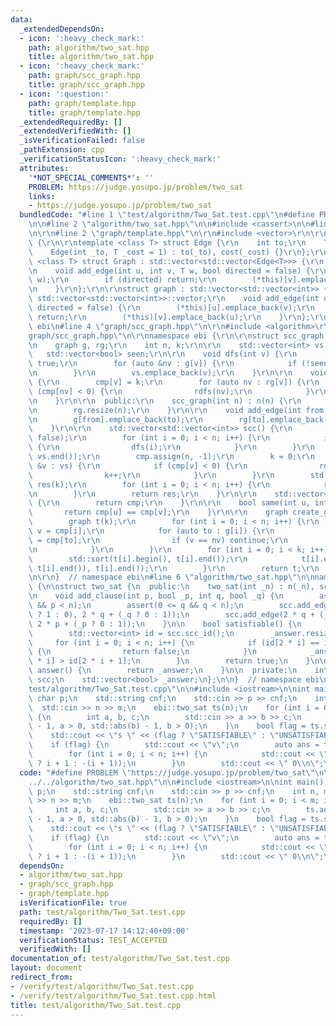 ```yaml
---
data:
  _extendedDependsOn:
  - icon: ':heavy_check_mark:'
    path: algorithm/two_sat.hpp
    title: algorithm/two_sat.hpp
  - icon: ':heavy_check_mark:'
    path: graph/scc_graph.hpp
    title: graph/scc_graph.hpp
  - icon: ':question:'
    path: graph/template.hpp
    title: graph/template.hpp
  _extendedRequiredBy: []
  _extendedVerifiedWith: []
  _isVerificationFailed: false
  _pathExtension: cpp
  _verificationStatusIcon: ':heavy_check_mark:'
  attributes:
    '*NOT_SPECIAL_COMMENTS*': ''
    PROBLEM: https://judge.yosupo.jp/problem/two_sat
    links:
    - https://judge.yosupo.jp/problem/two_sat
  bundledCode: "#line 1 \"test/algorithm/Two_Sat.test.cpp\"\n#define PROBLEM \"https://judge.yosupo.jp/problem/two_sat\"\
    \n\n#line 2 \"algorithm/two_sat.hpp\"\n\n#include <cassert>\n\n#line 2 \"graph/scc_graph.hpp\"\
    \n\r\n#line 2 \"graph/template.hpp\"\n\r\n#include <vector>\r\n\r\nnamespace ebi\
    \ {\r\n\r\ntemplate <class T> struct Edge {\r\n    int to;\r\n    T cost;\r\n\
    \    Edge(int _to, T _cost = 1) : to(_to), cost(_cost) {}\r\n};\r\n\r\ntemplate\
    \ <class T> struct Graph : std::vector<std::vector<Edge<T>>> {\r\n    using std::vector<std::vector<Edge<T>>>::vector;\r\
    \n    void add_edge(int u, int v, T w, bool directed = false) {\r\n        (*this)[u].emplace_back(v,\
    \ w);\r\n        if (directed) return;\r\n        (*this)[v].emplace_back(u, w);\r\
    \n    }\r\n};\r\n\r\nstruct graph : std::vector<std::vector<int>> {\r\n    using\
    \ std::vector<std::vector<int>>::vector;\r\n    void add_edge(int u, int v, bool\
    \ directed = false) {\r\n        (*this)[u].emplace_back(v);\r\n        if (directed)\
    \ return;\r\n        (*this)[v].emplace_back(u);\r\n    }\r\n};\r\n\r\n}  // namespace\
    \ ebi\n#line 4 \"graph/scc_graph.hpp\"\n\r\n#include <algorithm>\r\n#line 7 \"\
    graph/scc_graph.hpp\"\n\r\nnamespace ebi {\r\n\r\nstruct scc_graph {\r\n  private:\r\
    \n    graph g, rg;\r\n    int n, k;\r\n\r\n    std::vector<int> vs, cmp;\r\n \
    \   std::vector<bool> seen;\r\n\r\n    void dfs(int v) {\r\n        seen[v] =\
    \ true;\r\n        for (auto &nv : g[v]) {\r\n            if (!seen[nv]) dfs(nv);\r\
    \n        }\r\n        vs.emplace_back(v);\r\n    }\r\n\r\n    void rdfs(int v)\
    \ {\r\n        cmp[v] = k;\r\n        for (auto nv : rg[v]) {\r\n            if\
    \ (cmp[nv] < 0) {\r\n                rdfs(nv);\r\n            }\r\n        }\r\
    \n    }\r\n\r\n  public:\r\n    scc_graph(int n) : n(n) {\r\n        g.resize(n);\r\
    \n        rg.resize(n);\r\n    }\r\n\r\n    void add_edge(int from, int to) {\r\
    \n        g[from].emplace_back(to);\r\n        rg[to].emplace_back(from);\r\n\
    \    }\r\n\r\n    std::vector<std::vector<int>> scc() {\r\n        seen.assign(n,\
    \ false);\r\n        for (int i = 0; i < n; i++) {\r\n            if (!seen[i])\
    \ {\r\n                dfs(i);\r\n            }\r\n        }\r\n        std::reverse(vs.begin(),\
    \ vs.end());\r\n        cmp.assign(n, -1);\r\n        k = 0;\r\n        for (auto\
    \ &v : vs) {\r\n            if (cmp[v] < 0) {\r\n                rdfs(v);\r\n\
    \                k++;\r\n            }\r\n        }\r\n        std::vector<std::vector<int>>\
    \ res(k);\r\n        for (int i = 0; i < n; i++) {\r\n            res[cmp[i]].emplace_back(i);\r\
    \n        }\r\n        return res;\r\n    }\r\n\r\n    std::vector<int> scc_id()\
    \ {\r\n        return cmp;\r\n    }\r\n\r\n    bool same(int u, int v) {\r\n \
    \       return cmp[u] == cmp[v];\r\n    }\r\n\r\n    graph create_graph() {\r\n\
    \        graph t(k);\r\n        for (int i = 0; i < n; i++) {\r\n            int\
    \ v = cmp[i];\r\n            for (auto to : g[i]) {\r\n                int nv\
    \ = cmp[to];\r\n                if (v == nv) continue;\r\n                t[v].emplace_back(nv);\r\
    \n            }\r\n        }\r\n        for (int i = 0; i < k; i++) {\r\n    \
    \        std::sort(t[i].begin(), t[i].end());\r\n            t[i].erase(std::unique(t[i].begin(),\
    \ t[i].end()), t[i].end());\r\n        }\r\n        return t;\r\n    }\r\n};\r\
    \n\r\n}  // namespace ebi\n#line 6 \"algorithm/two_sat.hpp\"\n\nnamespace ebi\
    \ {\n\nstruct two_sat {\n  public:\n    two_sat(int _n) : n(_n), scc(2 * n) {}\n\
    \n    void add_clause(int p, bool _p, int q, bool _q) {\n        assert(0 <= p\
    \ && p < n);\n        assert(0 <= q && q < n);\n        scc.add_edge(2 * p + (_p\
    \ ? 1 : 0), 2 * q + (_q ? 0 : 1));\n        scc.add_edge(2 * q + (_q ? 1 : 0),\
    \ 2 * p + (_p ? 0 : 1));\n    }\n\n    bool satisfiable() {\n        scc.scc();\n\
    \        std::vector<int> id = scc.scc_id();\n        _answer.resize(n);\n   \
    \     for (int i = 0; i < n; i++) {\n            if (id[2 * i] == id[2 * i + 1])\
    \ {\n                return false;\n            }\n            _answer[i] = id[2\
    \ * i] > id[2 * i + 1];\n        }\n        return true;\n    }\n\n    std::vector<bool>\
    \ answer() {\n        return _answer;\n    }\n\n  private:\n    int n;\n    scc_graph\
    \ scc;\n    std::vector<bool> _answer;\n};\n\n}  // namespace ebi\n#line 4 \"\
    test/algorithm/Two_Sat.test.cpp\"\n\n#include <iostream>\n\nint main() {\n   \
    \ char p;\n    std::string cnf;\n    std::cin >> p >> cnf;\n    int n, m;\n  \
    \  std::cin >> n >> m;\n    ebi::two_sat ts(n);\n    for (int i = 0; i < m; i++)\
    \ {\n        int a, b, c;\n        std::cin >> a >> b >> c;\n        ts.add_clause(std::abs(a)\
    \ - 1, a > 0, std::abs(b) - 1, b > 0);\n    }\n    bool flag = ts.satisfiable();\n\
    \    std::cout << \"s \" << (flag ? \"SATISFIABLE\" : \"UNSATISFIABLE\") << std::endl;\n\
    \    if (flag) {\n        std::cout << \"v\";\n        auto ans = ts.answer();\n\
    \        for (int i = 0; i < n; i++) {\n            std::cout << \" \" << (ans[i]\
    \ ? i + 1 : -(i + 1));\n        }\n        std::cout << \" 0\\n\";\n    }\n}\n"
  code: "#define PROBLEM \"https://judge.yosupo.jp/problem/two_sat\"\n\n#include \"\
    ../../algorithm/two_sat.hpp\"\n\n#include <iostream>\n\nint main() {\n    char\
    \ p;\n    std::string cnf;\n    std::cin >> p >> cnf;\n    int n, m;\n    std::cin\
    \ >> n >> m;\n    ebi::two_sat ts(n);\n    for (int i = 0; i < m; i++) {\n   \
    \     int a, b, c;\n        std::cin >> a >> b >> c;\n        ts.add_clause(std::abs(a)\
    \ - 1, a > 0, std::abs(b) - 1, b > 0);\n    }\n    bool flag = ts.satisfiable();\n\
    \    std::cout << \"s \" << (flag ? \"SATISFIABLE\" : \"UNSATISFIABLE\") << std::endl;\n\
    \    if (flag) {\n        std::cout << \"v\";\n        auto ans = ts.answer();\n\
    \        for (int i = 0; i < n; i++) {\n            std::cout << \" \" << (ans[i]\
    \ ? i + 1 : -(i + 1));\n        }\n        std::cout << \" 0\\n\";\n    }\n}"
  dependsOn:
  - algorithm/two_sat.hpp
  - graph/scc_graph.hpp
  - graph/template.hpp
  isVerificationFile: true
  path: test/algorithm/Two_Sat.test.cpp
  requiredBy: []
  timestamp: '2023-07-17 14:12:40+09:00'
  verificationStatus: TEST_ACCEPTED
  verifiedWith: []
documentation_of: test/algorithm/Two_Sat.test.cpp
layout: document
redirect_from:
- /verify/test/algorithm/Two_Sat.test.cpp
- /verify/test/algorithm/Two_Sat.test.cpp.html
title: test/algorithm/Two_Sat.test.cpp
---
```

